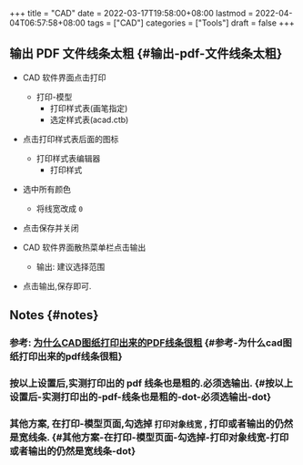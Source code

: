 +++
title = "CAD"
date = 2022-03-17T19:58:00+08:00
lastmod = 2022-04-04T06:57:58+08:00
tags = ["CAD"]
categories = ["Tools"]
draft = false
+++

## 输出 PDF 文件线条太粗 {#输出-pdf-文件线条太粗}

-   CAD 软件界面点击打印
    -   打印-模型
        -   打印样式表(画笔指定)
        -   选定样式表(acad.ctb)
-   点击打印样式表后面的图标
    -   打印样式表编辑器
        -   打印样式
-   选中所有颜色
    -   将线宽改成 `0`
-   点击保存并关闭

-   CAD 软件界面散热菜单栏点击输出
    -   输出: 建议选择范围
-   点击输出,保存即可.


## Notes {#notes}


### 参考: [为什么CAD图纸打印出来的PDF线条很粗](https://www.sohu.com/a/401512116_657238) {#参考-为什么cad图纸打印出来的pdf线条很粗}


### 按以上设置后,实测打印出的 pdf 线条也是粗的.必须选输出. {#按以上设置后-实测打印出的-pdf-线条也是粗的-dot-必须选输出-dot}


### 其他方案, 在打印-模型页面,勾选掉 `打印对象线宽` , 打印或者输出的仍然是宽线条. {#其他方案-在打印-模型页面-勾选掉-打印对象线宽-打印或者输出的仍然是宽线条-dot}
